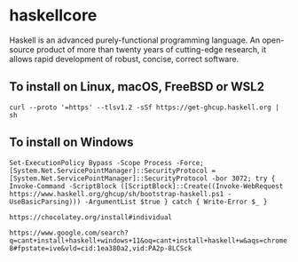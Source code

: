 # haskellcore
Haskell is an advanced purely-functional programming language. An open-source product of more than twenty years of cutting-edge research, it allows rapid development of robust, concise, correct software.


## To install on Linux, macOS, FreeBSD or WSL2
```
curl --proto '=https' --tlsv1.2 -sSf https://get-ghcup.haskell.org | sh
```
## To install on Windows
```
Set-ExecutionPolicy Bypass -Scope Process -Force;[System.Net.ServicePointManager]::SecurityProtocol = [System.Net.ServicePointManager]::SecurityProtocol -bor 3072; try { Invoke-Command -ScriptBlock ([ScriptBlock]::Create((Invoke-WebRequest https://www.haskell.org/ghcup/sh/bootstrap-haskell.ps1 -UseBasicParsing))) -ArgumentList $true } catch { Write-Error $_ }
```

```
https://chocolatey.org/install#individual
```

```
https://www.google.com/search?q=cant+install+haskell+windows+11&oq=cant+install+haskell+w&aqs=chrome.3.69i57j33i10i160l4j33i22i29i30l4.6142j0j7&sourceid=chrome&ie=UTF-8#fpstate=ive&vld=cid:1ea380a2,vid:PA2p-8LCSck
```

```

```